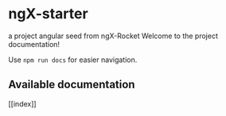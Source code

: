 # ngX-starter
a project angular seed from ngX-Rocket
Welcome to the project documentation!

Use `npm run docs` for easier navigation.

## Available documentation

[[index]]

